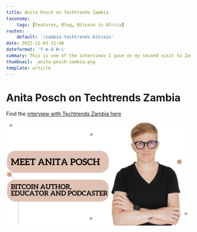 ```yaml
---
title: Anita Posch on Techtrends Zambia
taxonomy:
    tags: [Features, Blog, Bitcoin in Africa]
routes:
    default: '/zambia-techtrends-bitcoin'
date: 2022-11-03 11:40
dateformat: 'Y-m-d H:i'
summary: This is one of the interviews I gave on my second visit to Zambia in October 2022 with Techtrends a news blog focusing on technology. 
thumbnail: _anita-posch-zambia.png
template: article
---
```


# Anita Posch on Techtrends Zambia

Find the [interview with Techtrends Zambia here](https://www.techtrends.co.zm/meet-anita-posch-bitcoin-author-educator-and-podcaster/)

[![](_anita-posch-zambia.png)](https://www.techtrends.co.zm/meet-anita-posch-bitcoin-author-educator-and-podcaster/)
